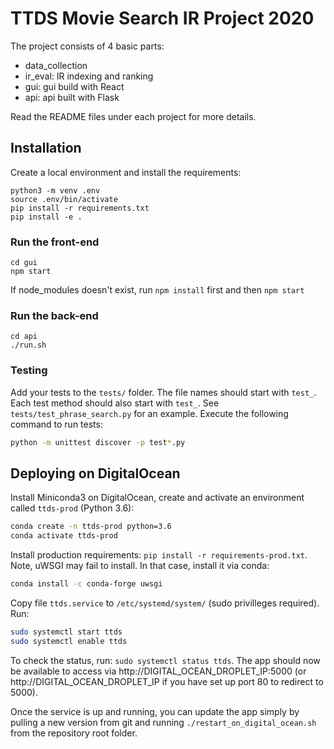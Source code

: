 # TTDS Movie Search IR Project 2020

The project consists of 4 basic parts:
* data_collection
* ir_eval: IR indexing and ranking
* gui: gui build with React
* api: api built with Flask

Read the README files under each project for more details.

## Installation

Create a local environment and install the requirements:
```
python3 -m venv .env
source .env/bin/activate
pip install -r requirements.txt
pip install -e .
```


### Run the front-end
```
cd gui
npm start
```
If node_modules doesn't exist, run ```npm install``` first and then ```npm start```


### Run the back-end
```
cd api
./run.sh
```

### Testing
Add your tests to the `tests/` folder. The file names should start with `test_`. Each test method should also start with `test_`. See `tests/test_phrase_search.py` for an example. Execute the following command to run tests:
```bash
python -m unittest discover -p test*.py
```

## Deploying on DigitalOcean
Install Miniconda3 on DigitalOcean, create and activate an environment called `ttds-prod` (Python 3.6):
```bash
conda create -n ttds-prod python=3.6
conda activate ttds-prod
```

Install production requirements: `pip install -r requirements-prod.txt`. Note, uWSGI may fail to install. In that case, install it via conda:
```bash
conda install -c conda-forge uwsgi
```

Copy file `ttds.service` to `/etc/systemd/system/` (sudo privilleges required). Run:
```bash
sudo systemctl start ttds
sudo systemctl enable ttds
```

To check the status, run: `sudo systemctl status ttds`. The app should now be available to access via http://DIGITAL_OCEAN_DROPLET_IP:5000 (or http://DIGITAL_OCEAN_DROPLET_IP if you have set up port 80 to redirect to 5000).

Once the service is up and running, you can update the app simply by pulling a new version from git and running `./restart_on_digital_ocean.sh` from the repository root folder.
